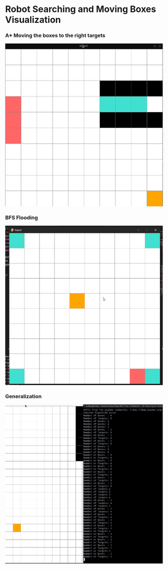 # Robot Searching and Moving Boxes Visualization
### A* Moving the boxes to the right targets

![](Robot.gif)

### BFS Flooding

![](bfs-flooding.gif)


### Generalization
![](generalization.gif)
